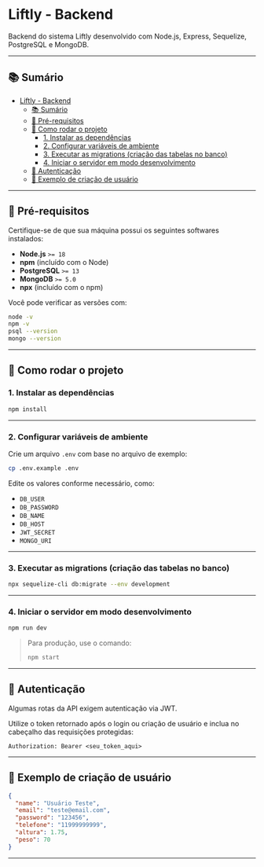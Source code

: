 # Liftly - Backend

Backend do sistema Liftly desenvolvido com Node.js, Express, Sequelize, PostgreSQL e MongoDB.

---

## 📚 Sumário

- [Liftly - Backend](#liftly---backend)
  - [📚 Sumário](#-sumário)
  - [🧰 Pré-requisitos](#-pré-requisitos)
  - [🚀 Como rodar o projeto](#-como-rodar-o-projeto)
    - [1. Instalar as dependências](#1-instalar-as-dependências)
    - [2. Configurar variáveis de ambiente](#2-configurar-variáveis-de-ambiente)
    - [3. Executar as migrations (criação das tabelas no banco)](#3-executar-as-migrations-criação-das-tabelas-no-banco)
    - [4. Iniciar o servidor em modo desenvolvimento](#4-iniciar-o-servidor-em-modo-desenvolvimento)
  - [🔐 Autenticação](#-autenticação)
  - [🧪 Exemplo de criação de usuário](#-exemplo-de-criação-de-usuário)

---

## 🧰 Pré-requisitos

Certifique-se de que sua máquina possui os seguintes softwares instalados:

- **Node.js** `>= 18`
- **npm** (incluído com o Node)
- **PostgreSQL** `>= 13`
- **MongoDB** `>= 5.0`
- **npx** (incluído com o npm)

Você pode verificar as versões com:

```bash
node -v
npm -v
psql --version
mongo --version
```

---

## 🚀 Como rodar o projeto

### 1. Instalar as dependências

```bash
npm install
```

---

### 2. Configurar variáveis de ambiente

Crie um arquivo `.env` com base no arquivo de exemplo:

```bash
cp .env.example .env
```

Edite os valores conforme necessário, como:

- `DB_USER`
- `DB_PASSWORD`
- `DB_NAME`
- `DB_HOST`
- `JWT_SECRET`
- `MONGO_URI`

---

### 3. Executar as migrations (criação das tabelas no banco)

```bash
npx sequelize-cli db:migrate --env development
```

---

### 4. Iniciar o servidor em modo desenvolvimento

```bash
npm run dev
```

> Para produção, use o comando:
> 
> ```bash
> npm start
> ```

---

## 🔐 Autenticação

Algumas rotas da API exigem autenticação via JWT.

Utilize o token retornado após o login ou criação de usuário e inclua no cabeçalho das requisições protegidas:

```http
Authorization: Bearer <seu_token_aqui>
```

---

## 🧪 Exemplo de criação de usuário

```json
{
  "name": "Usuário Teste",
  "email": "teste@email.com",
  "password": "123456",
  "telefone": "11999999999",
  "altura": 1.75,
  "peso": 70
}
```

---
